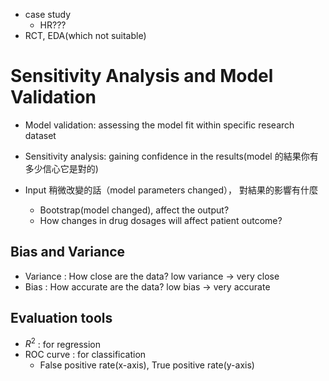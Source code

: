 - case study
    - HR???
- RCT, EDA(which not suitable)
# Sensitivity Analysis and Model Validation
- Model validation: assessing the model fit within specific research dataset
- Sensitivity analysis: gaining confidence in the results(model 的結果你有多少信心它是對的)

- Input 稍微改變的話（model parameters changed）， 對結果的影響有什麼
    - Bootstrap(model changed), affect the output?
    - How changes in drug dosages will affect patient outcome?

## Bias and Variance
- Variance : How close are the data? low variance -> very close
- Bias : How accurate are the data? low bias -> very accurate

## Evaluation tools
- $R^2$ : for regression
- ROC curve : for classification
    - False positive rate(x-axis), True positive rate(y-axis)